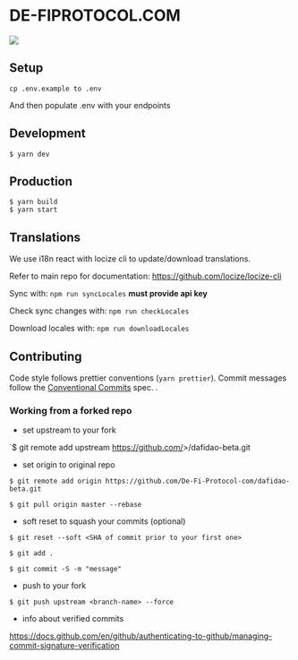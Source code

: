 # DE-FIPROTOCOL.COM

<img src="https://img.shields.io/badge/dynamic/json.svg?style=plastic&color=2096F3&label=locize&query=%24.translatedPercentage&url=https://api.locize.app/badgedata/e4f1bb87-9ed4-4f7c-8adc-d6ca4a329e52&suffix=%+translated&link=https://www.locize.com" />

## Setup

```
cp .env.example to .env
```

And then populate .env with your endpoints

## Development

```
$ yarn dev
```

## Production

```
$ yarn build
$ yarn start
```

## Translations
We use i18n react with locize cli to update/download translations.

Refer to main repo for documentation:
https://github.com/locize/locize-cli

Sync with: `npm run syncLocales` **must provide api key**

Check sync changes with: `npm run checkLocales`

Download locales with: `npm run downloadLocales`

## Contributing

Code style follows prettier conventions (`yarn prettier`). Commit messages follow the [Conventional Commits](https://www.conventionalcommits.org/en/v1.0.0/) spec.
.

### Working from a forked repo

- set upstream to your fork

`$ git remote add upstream https://github.com/<your-gh>>/dafidao-beta.git


- set origin to original repo

`$ git remote add origin https://github.com/De-Fi-Protocol-com/dafidao-beta.git`

`$ git pull origin master --rebase`


- soft reset to squash your commits (optional)

`$ git reset --soft <SHA of commit prior to your first one>`

`$ git add .`

`$ git commit -S -m "message"`


- push to your fork

`$ git push upstream <branch-name> --force`


- info about verified commits

https://docs.github.com/en/github/authenticating-to-github/managing-commit-signature-verification
